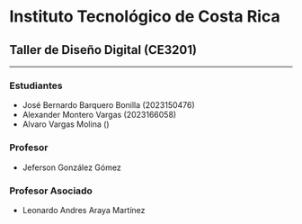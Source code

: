 # Instituto Tecnológico de Costa Rica

## Taller de Diseño Digital (CE3201)

---

### Estudiantes

- José Bernardo Barquero Bonilla (2023150476)
- Alexander Montero Vargas (2023166058)
- Alvaro Vargas Molina ()

### Profesor

- Jeferson González Gómez

### Profesor Asociado

- Leonardo Andres Araya Martínez
